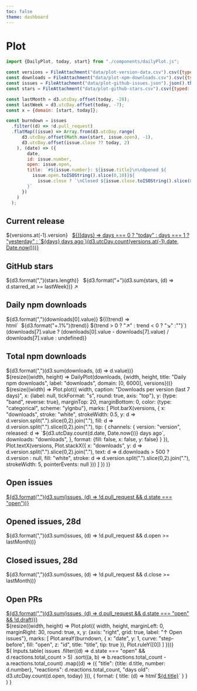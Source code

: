 ```yaml
---
toc: false
theme: dashboard
---
```


# Plot

```js
import {DailyPlot, today, start} from "./components/dailyPlot.js";
```

```js
const versions = FileAttachment("data/plot-version-data.csv").csv({typed: true});
const downloads = FileAttachment("data/plot-npm-downloads.csv").csv({typed: true});
const issues = FileAttachment("data/plot-github-issues.json").json().then((data) => data.map((d) => (d.open = d3.utcDay(new Date(d.created_at)), d.close = d.closed_at ? d3.utcDay(new Date(d.closed_at)) : null, d)));
const stars = FileAttachment("data/plot-github-stars.csv").csv({typed: true});
```

```js
const lastMonth = d3.utcDay.offset(today, -28);
const lastWeek = d3.utcDay.offset(today, -7);
const x = {domain: [start, today]};
```

```js
const burndown = issues
  .filter((d) => !d.pull_request)
  .flatMap((issue) => Array.from(d3.utcDay.range(
      d3.utcDay.offset(Math.max(start, issue.open), -1),
      d3.utcDay.offset(issue.close ?? today, 2)
    ), (date) => ({
        date,
        id: issue.number,
        open: issue.open,
        title: `#${issue.number}: ${issue.title}\n\nOpened ${
          issue.open.toISOString().slice(0,10)}${
            issue.close ? `\nClosed ${issue.close.toISOString().slice(0,10)}` : ""
        }`
      })
    )
  );
```

<style>
  .gap {margin-left: 0.5rem;}
</style>

<div class="grid grid-cols-4" style="grid-auto-rows: 86px;">
  <div class="card">
  <h2>Current release</h2>
  <span class="big">${versions.at(-1).version}</span>
  <a href="https://github.com/observablehq/plot/releases" class="gap" style="color: inherit;">
      ${((days) => days === 0 ? "today" : days === 1 ? "yesterday" : `${days} days ago`)(d3.utcDay.count(versions.at(-1).date, Date.now()))}
  </a>
</div>
<div class="card">
  <h2>GitHub stars</h2>
  <span class="big">${d3.format(",")(stars.length)}</span>
  <span class="gap green">${d3.format("+")(d3.sum(stars, (d) => d.starred_at >= lastWeek))} ↗︎</span>
</div>
<div class="card">
  <h2>Daily npm downloads</h2>
  <span class="big">${d3.format(",")(downloads[0].value)}</span>
  ${((trend) => html`<span class="gap ${trend > 0 ? "green" : trend < 0 ? "red" : "muted"}">${d3.format("+.1%")(trend)} ${trend > 0 ? "↗︎" : trend < 0 ? "↘︎" :""}`)(downloads[7].value ? (downloads[0].value - downloads[7].value) / downloads[7].value : undefined)}
</div>
<div class="card">
  <h2>Total npm downloads</h2>
  <span class="big">${d3.format(",")(d3.sum(downloads, (d) => d.value))}
</div>

<div class="card grid grid-cols-1" style="grid-auto-rows: calc(260px + 2rem);">
  ${resize((width, height) => DailyPlot(downloads, {width, height, title: "Daily npm downloads", label: "downloads", domain: [0, 6000], versions}))}
</div>

<div class="card grid grid-cols-1">
  ${resize((width) => Plot.plot({
    width,
    caption: "Downloads per version (last 7 days)",
    x: {label: null, tickFormat: "s", round: true, axis: "top"},
    y: {type: "band", reverse: true},
    marginTop: 20,
    marginBottom: 0,
    color: {type: "categorical", scheme: "ylgnbu"},
    marks: [
      Plot.barX(versions, {
        x: "downloads",
        stroke: "white",
        strokeWidth: 0.5,
        y: d => d.version.split(".").slice(0,2).join("."),
        fill: d => d.version.split(".").slice(0,2).join("."),
        tip: {
          channels: {
            version: "version",
            released: d => `${d3.utcDay.count(d.date, Date.now())} days ago`,
            downloads: "downloads",
          },
          format: {fill: false, x: false, y: false}
        }
      }),
      Plot.textX(versions, Plot.stackX({
        x: "downloads",
        y: d => d.version.split(".").slice(0,2).join("."),
        text: d => d.downloads > 500 ? d.version : null,
        fill: "white",
        stroke: d => d.version.split(".").slice(0,2).join("."),
        strokeWidth: 5,
        pointerEvents: null
      }))
    ]
  })
)}
</div>

<div class="grid grid-cols-4" style="grid-auto-rows: 86px;">
  <div class="card">
    <h2>Open issues</h2>
    <a href="https://github.com/observablehq/plot/issues" class="big" style="color: inherit;">${d3.format(",")(d3.sum(issues, (d) => !d.pull_request && d.state === "open"))}</a>
  </div>
  <div class="card">
    <h2>Opened issues, 28d</h2>
    <span class="big">${d3.format(",")(d3.sum(issues, (d) => !d.pull_request && d.open >= lastMonth))}</span>
  </div>
  <div class="card">
    <h2>Closed issues, 28d</h2>
    <span class="big">${d3.format(",")(d3.sum(issues, (d) => !d.pull_request && d.close >= lastMonth))}</span>
  </div>
  <div class="card">
    <h2>Open PRs</h2>
    <a class="big" href="https://github.com/observablehq/plot/pulls?q=is%3Apr+is%3Aopen+draft%3Afalse" style="color: inherit;">${d3.format(",")(d3.sum(issues, (d) => d.pull_request && d.state === "open" && !d.draft))}</a>
  </div>
</div>

<div class="grid grid-cols-2" style="grid-auto-rows: 276px;">
  <div class="card">${resize((width, height) => Plot.plot({
    width,
    height,
    marginLeft: 0,
    marginRight: 30,
    round: true,
    x,
    y: {axis: "right", grid: true, label: "↑ Open issues"},
    marks: [
      Plot.areaY(burndown, {
        x: "date",
        y: 1,
        curve: "step-before",
        fill: "open",
        z: "id",
        title: "title",
        tip: true
      }),
      Plot.ruleY([0])
    ]
  }))}</div>
  <div class="card" style="padding: 0;">${
    Inputs.table(
      issues
        .filter((d) => d.state === "open" && d.reactions.total_count > 5)
        .sort((a, b) => b.reactions.total_count - a.reactions.total_count)
        .map((d) => ({
          "title": {title: d.title, number: d.number},
          "reactions": d.reactions.total_count,
          "days old": d3.utcDay.count(d.open, today)
        })),
      {
        format: {
          title: (d) => html`<a href=https://github.com/observablehq/plot/issues/${d.number} target=_blank>${d.title}</a>`
        }
      }
    )
  }</div>
</div>

<!--
TODO
- count number of recent issue comments & reactions
- show npm downloads by day of week
- show the size of the bundle, or lines of source code over time
- show [jsDelivr stats](https://www.jsdelivr.com/package/npm/@observablehq/plot?tab=stats)
- show recent GitHub commit activity
-->
